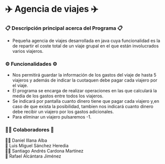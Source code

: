 # ✈️ Agencia de viajes ✈️

### 📋 Descripción principal acerca del Programa 📋

- Pequeña agencia de viajes desarrollada en java cuya funcionalidad es la de repartir el coste total de un viaje grupal en el que están involucrados varios viajeros.

### ⚙️ Funcionalidades ⚙️

- Nos permitirá guardar la información de los gastos del viaje de hasta 5 viajeros y además de indicar la cuotaquen debe pagar cada viajero por el viaje.
- El programa se encarga de realizar operaciones en las que calculará la media de los gastos entre todos los viajeros.
- Se indicará por pantalla cuanto dinero tiene que pagar cada viajero y,en caso de que exista la posibilidad, tambien nos indicará cuanto dinero debe recibir un viajero por los gastos adicionales.
- Para eliminar un viajero pulsaremos -1.

### 👷‍♂️ Colaboradores 👷
👱‍♂️ Daniel Illana Alba\
🧑 Luis Miguel Sánchez Heredia\
👩‍🦲 Santiago Andrés Cardona Martínez\
🧔 Rafael Alcántara Jiménez
